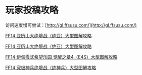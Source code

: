 # 玩家投稿攻略
访问速度慢可尝试：[http://gl.ffsusu.com/](http://gl.ffsusu.com/)


[FF14 亚历山大绝境战（绝亚）大型图解攻略](jy/shenshen/index.html)

[FF14 亚历山大绝境战（绝亚）大型图解攻略](jy/shenshen/index.html)

[FF14 伊甸零式希望乐园 觉醒之章4（E4S）大型图解攻略](e4s/shenshen/index.html)

[FF14 究极神兵绝境战（绝神兵）大型图解攻略](jsb/shenshen/index.html)
